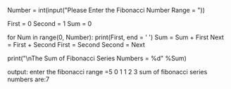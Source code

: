 Number = int(input("Please Enter the Fibonacci Number Range = "))

First = 0
Second = 1
Sum = 0

for Num in range(0, Number):
    print(First, end = '  ')
    Sum = Sum + First
    Next = First + Second
    First = Second
    Second = Next

print("\nThe Sum of Fibonacci Series Numbers = %d" %Sum)


output:
enter the fibonacci range =5
0 1 1 2 3
sum of fibonacci series numbers are:7
